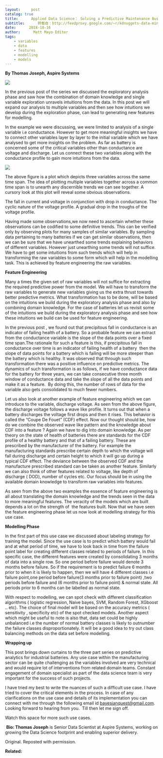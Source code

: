 ```yaml
---
layout:     post
catalog: true
title:      Applied Data Science： Solving a Predictive Maintenance Business Problem Part 3
subtitle:      转载自：http://feedproxy.google.com/~r/kdnuggets-data-mining-analytics/~3/y7qyPLWkug0/applied-data-science-solving-predictive-maintenance-business-problem-3.html
date:      2018-10-16
author:      Matt Mayo Editor
tags:
    - variables
    - data
    - features
    - modelling
    - models
---
```


**By Thomas Joseph, Aspire Systems**

![](https://bayesianquest.files.wordpress.com/2018/10/battery2.jpg?w=591&h=393)


In the previous post of the series we discussed the exploratory analysis phase and saw how the combination of domain knowledge and single variable exploration unravels intuitions from the data. In this post we will expand our analysis to multiple variables and then see how intuitions we develop during the exploration phase, can lead to generating new features for modelling.

In the example we were discussing, we were limited to analysis of a single variable i.e conductance. However to get more meaningful insights we have to connect other variables layer by layer to the initial variable which we have analysed to get more insights on the problem. As far as battery is concerned some of the critical variables other than conductance are voltage and discharge. Let us connect these two variables along with the conductance profile to gain more intuitions from the data.

![](https://bayesianquest.files.wordpress.com/2018/08/multivariable_plot.png?w=700)


The above figure is a plot which depicts three variables across the same time span. The idea of plotting multiple variables together across a common time span is to unearth any discernible trends we can see together. A cursory look at this plot will reveal some obvious observations.

The fall in current and voltage in conjunction with drop in conductance.
The cyclic nature of the voltage profile.
A gradual drop in the troughs of the voltage profile.

Having made some observations,we now need to ascertain whether these observations can be codified to some definitive trends. This can be verified only by observing plots for many samples of similar variables. By sampling data pertaining to many batteries if we can get similar observations, then we can be sure that we have unearthed some trends explaining behaviors of different variables. However just unearthing some trends will not suffice. We have to get some intuitions from such trends which will help in transforming the raw variables to some form which will help in the modelling task. This is achieved by feature engineering the raw variables.

**Feature Engineering**

Many a times the given set of raw variables will not suffice for extracting the required predictive power from the model. We will have to transform the raw variables to generate new variables giving us the extra thrust towards better predictive metrics. What transformation has to be done, will be based on the intuitions we build during the exploratory analysis phase and also by combining domain knowledge. For the case of batteries let us revisit some of the intuitions we build during the exploratory analysis phase and see how these intuitions we build can be used for feature engineering.

In the previous post , we found out that precipitous fall in conductance is an indicator of failing health of a battery. So a probable feature we can extract from the conductance variable is the slope of the data points over a fixed time span.The rationale for such a feature is this, if precipitous fall in conductance over time is an indicator of failing health of a battery  then the slope of data points for a battery which is failing will be more steeper than the battery which is healthy. It was observed that through such transformation there was a positive influence on predictive metrics. The dynamics of such transformation is as follows, if we have conductance data for the battery for three years, we can take consecutive three month window of conductance data and take the slope of all the data points and make it as a feature.  By doing this, the number of rows of data for the variable also gets consolidated to much fewer numbers.

Let us also look at another example of feature engineering which we can introduce to the variable, discharge voltage. As seen from the above figure, the discharge voltage follows a wave like profile. It turns out that when a battery discharges the voltage first drops and then it rises. This behavior is called the “Coupe De Fouet” (CDF) effect. Now our thought should be, how do we combine the observed wave like pattern and the knowledge about CDF into a feature ? Again we have to dig into domain knowledge. As per theory on the state of health of batteries there are standards for the CDF profile of a healthy battery and that of a failing battery. These are prescribed by the manufacturer of the battery. For example the manufacturing standards prescribe certain depth to which the voltage will fall during discharge and certain height to which it will go up during a typical CDF effect. The deviance between the observed CDF and the manufacture prescribed standard can be taken as another feature. Similarly we can also think of other features related to voltage, like depth of discharge ( DOD), number of cycles etc. Our focus should be in using the available domain knowledge to transform raw variables into features.

As seen from the above two examples the essence of feature engineering is all about translating the domain knowledge and the trends seen in the data to more meaningful features. The veracity of the models which are built depends a lot on the strength of  the features built. Now that we have seen the feature engineering phase let us now look at modelling strategy for this use case.

**Modelling Phase**

In the first part of this use case we discussed about labeling strategy for training the model. Since the use case is to predict which battery would fail and at what period of time, we have to look back in time from the failure point label for creating different classes related to periods of failure. In this specific case, the different features were created by consolidating 3 months of data into a single row. So one period before failure would denote 3 months before failure. So if the requirement is to predict failure 6 months prior to when it is likely to happen, then we will have 4 different classes i.e  failure point,one period before failure(3 months prior to failure point) ,two periods before failure and (6 months prior to failure point) & normal state. All periods prior to 6 months can be labelled as normal state.

With respect to modelling, we can spot check with different classification algorithms ( logistic regression, Naive bayes, SVM, Random Forest, XGboost .. etc). The choice of final model will be based on the accuracy metrics ( sensitivity , specificity etc) of the spot checked models. Another aspect which might be useful to note is also that, data set could be highly unbalanced i.e the number of normal battery classes is likely to outnumber the failure classes disproportionately. It will be a good idea to try out class balancing methods on the data set before modelling.

**Wrapping up**

This post brings down curtains to the three part series on predictive analytics for industrial batteries. Any use case within the manufacturing sector can be quite challenging as the variables involved are very technical and would require lot of interventions from related domain teams. Constant engagement of domain specialist as part of the data science team is very important for the success of such projects.

I have tried my best to write the nuances of such a difficult use case. I have tried to cover the critical elements in the process. In case of any clarifications on the use case and details of its implementation you can connect with me through the following email id bayesianquest@gmail.com. Looking forward to hearing from you.  Till then let me sign off.

Watch this space for more such use cases.

 **Bio: Thomas Joseph** is Senior Data Scientist at Aspire Systems, working on growing the Data Science footprint and enabling superior delivery.

Original. Reposted with permission.

**Related:**



 
